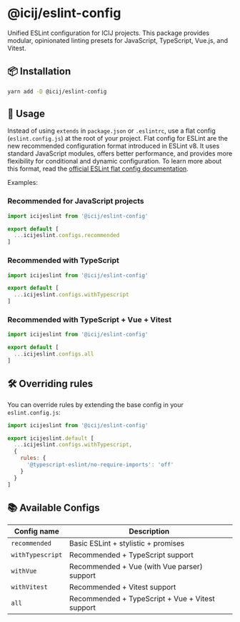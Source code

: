 # @icij/eslint-config

Unified ESLint configuration for ICIJ projects. This package provides modular, opinionated 
linting presets for JavaScript, TypeScript, Vue.js, and Vitest.

## 📦 Installation

```bash
yarn add -D @icij/eslint-config
```

## 🚀 Usage

Instead of using `extends` in `package.json` or `.eslintrc`, use a flat config (`eslint.config.js`) 
at the root of your project. Flat config for ESLint are the new recommended configuration format 
introduced in ESLint v8. It uses standard JavaScript modules, offers better performance, and provides 
more flexibility for conditional and dynamic configuration. To learn more about this format, read 
the [official ESLint flat config documentation](https://eslint.org/docs/latest/use/configure/configuration-files-new).

Examples:

### Recommended for JavaScript projects

```js
import icijeslint from '@icij/eslint-config'

export default [
  ...icijeslint.configs.recommended
]
```

### Recommended with TypeScript

```js
import icijeslint from '@icij/eslint-config'

export default [
  ...icijeslint.configs.withTypescript
]
```

### Recommended with TypeScript + Vue + Vitest

```js
import icijeslint from '@icij/eslint-config'

export default [
  ...icijeslint.configs.all
]
```

## 🛠 Overriding rules

You can override rules by extending the base config in your `eslint.config.js`:

```js
import icijeslint from '@icij/eslint-config'

export icijeslint.default [
  ...icijeslint.configs.withTypescript,
  {
    rules: {
      '@typescript-eslint/no-require-imports': 'off'
    }
  }
]
```

## 📚 Available Configs

| Config name      | Description                                     |
| ---------------- | ----------------------------------------------- |
| `recommended`    | Basic ESLint + stylistic + promises             |
| `withTypescript` | Recommended + TypeScript support                |
| `withVue`        | Recommended + Vue (with Vue parser) support     |
| `withVitest`     | Recommended + Vitest support                    |
| `all`            | Recommended + TypeScript + Vue + Vitest support |

